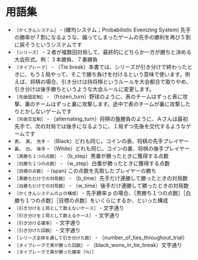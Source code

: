 # 用語集

* `［かくきんシステム］` - (確均システム；Probabilistic Evenizing System) 先手の勝率が７割になるような、偏ってしまったゲームの先手の勝利を再び５割に戻そうというシステムです
* `［シリーズ］` - ２者が複数回対局して、最終的にどちらか一方が勝ちと決める大会形式。例：３本勝負、７番勝負
* `［タイブレーク］` - （Tie break）本書では、シリーズが引き分けで終わったときに、もう１局やって、そこで勝ち負けを付けるという意味で使います。例えば、将棋の場合、引き分けは持将棋というルールを大会都合で取りやめ、引き分けは後手勝ちというような大会ルールに変更します。
* `［先後固定制］` - （frozen_turn）野球のように、表のチームはずっと表に攻撃、裏のチームはずっと裏に攻撃します。途中で表のチームが裏に攻撃したりとかしないゲームです
* `［先後交互制］` - （alternating_turn）将棋の盤勝負のように、Ａさんは最初先手で、次の対局では後手になるように、１局ずつ先後を交代するようなゲームです
* `表`、 `黒`、 `先手` - （Black）どれも同じ。コインの表、将棋の先手プレイヤー
* `裏`、 `白`、 `後手` - （White）どれも同じ。コインの裏、将棋の後手プレイヤー
* `［黒勝ち１つの点数］` - （b_step）黒番が勝ったときに獲得する点数
* `［白勝ち１つの点数］` - （w_step）白番が勝ったときに獲得する点数
* `［目標の点数］` - (span) この点数を先取したプレイヤーの勝ち
* `［黒勝ちだけでの対局数］` - （b_time）先手だけ連勝して勝ったときの対局数
* `［白勝ちだけでの対局数］` - （w_time）後手だけ連勝して勝ったときの対局数
* `［かくきんシステムのｐの構成］` - 先手勝率 p の場合、［黒勝ち１つの点数］［白勝ち１つの点数］［目標の点数］をいくらにするか、といった構成
* `［引き分けを１局として数えないケース］` - 文字通り
* `［引き分けを１局として数えるケース］` - 文字通り
* `［引き分ける確率］` - 文字通り
* `［引き分けた回数］` - 文字通り
* `［シリーズ全体を通して引き分けた数］` - （number_of_ties_throughout_trial）
* `［タイブレークで黒が勝った回数］` - （black_wons_in_tie_break）文字通り
* `［タイブレークで黒が勝った勝率（％）］`

